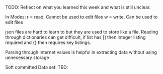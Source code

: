 TODO: Reflect on what you learned this week and what is still unclear.

In Modes:
r = read, Cannot be used to edit files
w = write, Can be used to edit files

json files are hard to learn to but they are used to store like a file.
Reading through dictionaries can get difficult, if list has [] then integer listing required and 
{} then requires key listings.

Parsing through internet values is helpful in extracting data without using unnecessary storage

Soft committed Data set:
TBD: